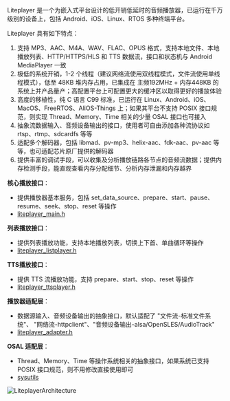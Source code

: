 Liteplayer 是一个为嵌入式平台设计的低开销低延时的音频播放器，已运行在千万级别的设备上，包括 Android、iOS、Linux、RTOS 多种终端平台。

Liteplayer 具有如下特点：
1. 支持 MP3、AAC、M4A、WAV、FLAC、OPUS 格式，支持本地文件、本地播放列表、HTTP/HTTPS/HLS 和 TTS 数据流，接口和状态机与 Android MediaPlayer 一致
2. 极低的系统开销，1-2 个线程（建议网络流使用双线程模式，文件流使用单线程模式），低至 48KB 堆内存占用，已集成在 主频192MHz + 内存448KB 的系统上并产品量产；高配置平台上可配置更大的缓冲区以取得更好的播放体验
3. 高度的移植性，纯 C 语言 C99 标准，已运行在 Linux、Android、iOS、MacOS、FreeRTOS、AliOS-Things 上；如果其平台不支持 POSIX 接口规范，则实现 Thread、Memory、Time 相关的少量 OSAL 接口也可接入
4. 抽象流数据输入、音频设备输出的接口，使用者可自由添加各种流协议如 rtsp、rtmp、sdcardfs 等等
5. 适配多个解码器，包括 libmad、pv-mp3、helix-aac、fdk-aac、pv-aac 等等，也可适配芯片原厂提供的解码器
6. 提供丰富的调试手段，可以收集及分析播放链路各节点的音频流数据；提供内存检测手段，能直观查看内存分配细节、分析内存泄漏和内存越界

**核心播放接口**：
- 提供播放器基本服务，包括 set_data_source、prepare、start、pause、resume、seek、stop、reset 等操作
- [liteplayer_main.h](https://github.com/sepnic/liteplayer_priv/blob/master/library/include/liteplayer_main.h)

**列表播放接口**：
- 提供列表播放功能，支持本地播放列表，切换上下首、单曲循环等操作
- [liteplayer_listplayer.h](https://github.com/sepnic/liteplayer_priv/blob/master/library/include/liteplayer_listplayer.h)

**TTS播放接口**：
- 提供 TTS 流播放功能，支持 prepare、start、stop、reset 等操作
- [liteplayer_ttsplayer.h](https://github.com/sepnic/liteplayer_priv/blob/master/library/include/liteplayer_ttsplayer.h)

**播放器适配层**：
- 数据源输入、音频设备输出的抽象接口，默认适配了 "文件流-标准文件系统"、 "网络流-httpclient"、"音频设备输出-alsa/OpenSLES/AudioTrack"
- [liteplayer_adapter.h](https://github.com/sepnic/liteplayer_priv/blob/master/library/include/liteplayer_adapter.h)

**OSAL 适配层**：
- Thread、Memory、Time 等操作系统相关的抽象接口，如果系统已支持 POSIX 接口规范，则不用修改直接使用即可
- [sysutils](https://github.com/sepnic/sysutils)

![LiteplayerArchitecture](https://github.com/sepnic/liteplayer_priv/blob/master/Liteplayer.png)
